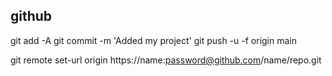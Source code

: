 ## github

git add -A
git commit -m 'Added my project'
git push -u -f origin main

git remote set-url origin https://name:password@github.com/name/repo.git